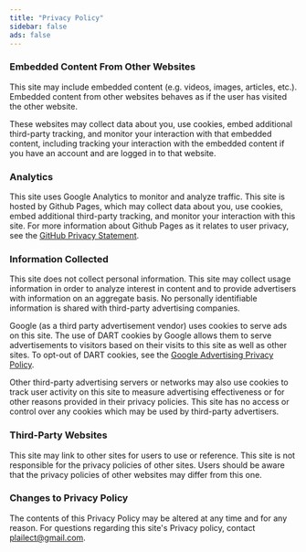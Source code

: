 ```yaml
---
title: "Privacy Policy"
sidebar: false
ads: false
---
```


### Embedded Content From Other Websites

This site may include embedded content (e.g. videos, images, articles, etc.). Embedded content from other websites behaves as if the user has visited the other website.

These websites may collect data about you, use cookies, embed additional third-party tracking, and monitor your interaction with that embedded content, including tracking your interaction with the embedded content if you have an account and are logged in to that website.

### Analytics

This site uses Google Analytics to monitor and analyze traffic. This site is hosted by Github Pages, which may collect data about you, use cookies, embed additional third-party tracking, and monitor your interaction with this site. For more information about Github Pages as it relates to user privacy, see the [GitHub Privacy Statement](https://help.github.com/en/articles/github-privacy-statement).

### Information Collected

This site does not collect personal information. This site may collect usage information in order to analyze interest in content and to provide advertisers with information on an aggregate basis. No personally identifiable information is shared with third-party advertising companies.

Google (as a third party advertisement vendor) uses cookies to serve ads on this site. The use of DART cookies by Google allows them to serve advertisements to visitors based on their visits to this site as well as other sites. To opt-out of DART cookies, see the [Google Advertising Privacy Policy](http://www.google.com/policies/technologies/ads/).

Other third-party advertising servers or networks may also use cookies to track user activity on this site to measure advertising effectiveness or for other reasons provided in their privacy policies. This site has no access or control over any cookies which may be used by third-party advertisers.

### Third-Party Websites

This site may link to other sites for users to use or reference. This site is not responsible for the privacy policies of other sites. Users should be aware that the privacy policies of other websites may differ from this one.

### Changes to Privacy Policy

The contents of this Privacy Policy may be altered at any time and for any reason. For questions regarding this site's Privacy policy, contact [plailect@gmail.com](mailto:plailect@gmail.com).

